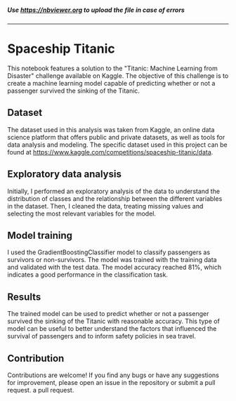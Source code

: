 ##### Use https://nbviewer.org to upload the file in case of errors
---

# Spaceship Titanic
This notebook features a solution to the "Titanic: Machine Learning from Disaster" challenge available on Kaggle. The objective of this challenge is to create a machine learning model capable of predicting whether or not a passenger survived the sinking of the Titanic.

## Dataset
The dataset used in this analysis was taken from Kaggle, an online data science platform that offers public and private datasets, as well as tools for data analysis and modeling. The specific dataset used in this project can be found at https://www.kaggle.com/competitions/spaceship-titanic/data.

## Exploratory data analysis
Initially, I performed an exploratory analysis of the data to understand the distribution of classes and the relationship between the different variables in the dataset. Then, I cleaned the data, treating missing values and selecting the most relevant variables for the model.

## Model training
I used the GradientBoostingClassifier model to classify passengers as survivors or non-survivors. The model was trained with the training data and validated with the test data. The model accuracy reached 81%, which indicates a good performance in the classification task.

## Results
The trained model can be used to predict whether or not a passenger survived the sinking of the Titanic with reasonable accuracy. This type of model can be useful to better understand the factors that influenced the survival of passengers and to inform safety policies in sea travel.

## Contribution
Contributions are welcome! If you find any bugs or have any suggestions for improvement, please open an issue in the repository or submit a pull request.
a pull request.
